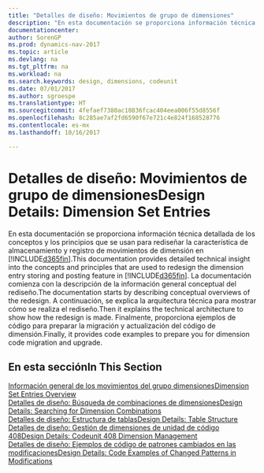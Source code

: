 ```yaml
---
title: "Detalles de diseño: Movimientos de grupo de dimensiones"
description: "En esta documentación se proporciona información técnica detallada de los conceptos y los principios que se usan para rediseñar la característica de almacenamiento y registro de movimientos de dimensión."
documentationcenter: 
author: SorenGP
ms.prod: dynamics-nav-2017
ms.topic: article
ms.devlang: na
ms.tgt_pltfrm: na
ms.workload: na
ms.search.keywords: design, dimensions, codeunit
ms.date: 07/01/2017
ms.author: sgroespe
ms.translationtype: HT
ms.sourcegitcommit: 4fefaef7380ac10836fcac404eea006f55d8556f
ms.openlocfilehash: 8c285ae7af2fd6590f67e721c4e824f168528776
ms.contentlocale: es-mx
ms.lasthandoff: 10/16/2017

---
```

# <a name="design-details-dimension-set-entries"></a><span data-ttu-id="ebce5-103">Detalles de diseño: Movimientos de grupo de dimensiones</span><span class="sxs-lookup"><span data-stu-id="ebce5-103">Design Details: Dimension Set Entries</span></span>
<span data-ttu-id="ebce5-104">En esta documentación se proporciona información técnica detallada de los conceptos y los principios que se usan para rediseñar la característica de almacenamiento y registro de movimientos de dimensión en [!INCLUDE[d365fin](includes/d365fin_md.md)].</span><span class="sxs-lookup"><span data-stu-id="ebce5-104">This documentation provides detailed technical insight into the concepts and principles that are used to redesign the dimension entry storing and posting feature in [!INCLUDE[d365fin](includes/d365fin_md.md)].</span></span> <span data-ttu-id="ebce5-105">La documentación comienza con la descripción de la información general conceptual del rediseño.</span><span class="sxs-lookup"><span data-stu-id="ebce5-105">The documentation starts by describing conceptual overviews of the redesign.</span></span> <span data-ttu-id="ebce5-106">A continuación, se explica la arquitectura técnica para mostrar cómo se realiza el rediseño.</span><span class="sxs-lookup"><span data-stu-id="ebce5-106">Then it explains the technical architecture to show how the redesign is made.</span></span> <span data-ttu-id="ebce5-107">Finalmente, proporciona ejemplos de código para preparar la migración y actualización del código de dimensión.</span><span class="sxs-lookup"><span data-stu-id="ebce5-107">Finally, it provides code examples to prepare you for dimension code migration and upgrade.</span></span>  

## <a name="in-this-section"></a><span data-ttu-id="ebce5-108">En esta sección</span><span class="sxs-lookup"><span data-stu-id="ebce5-108">In This Section</span></span>  
[<span data-ttu-id="ebce5-109">Información general de los movimientos del grupo dimensiones</span><span class="sxs-lookup"><span data-stu-id="ebce5-109">Dimension Set Entries Overview</span></span>](design-details-dimension-set-entries-overview.md)  
[<span data-ttu-id="ebce5-110">Detalles de diseño: Búsqueda de combinaciones de dimensiones</span><span class="sxs-lookup"><span data-stu-id="ebce5-110">Design Details: Searching for Dimension Combinations</span></span>](design-details-searching-for-dimension-combinations.md)  
[<span data-ttu-id="ebce5-111">Detalles de diseño: Estructura de tablas</span><span class="sxs-lookup"><span data-stu-id="ebce5-111">Design Details: Table Structure</span></span>](design-details-table-structure.md)  
[<span data-ttu-id="ebce5-112">Detalles de diseño: Gestión de dimensiones de unidad de código 408</span><span class="sxs-lookup"><span data-stu-id="ebce5-112">Design Details: Codeunit 408 Dimension Management</span></span>](design-details-codeunit-408-dimension-management.md)  
[<span data-ttu-id="ebce5-113">Detalles de diseño: Ejemplos de código de patrones cambiados en las modificaciones</span><span class="sxs-lookup"><span data-stu-id="ebce5-113">Design Details: Code Examples of Changed Patterns in Modifications</span></span>](design-details-code-examples-of-changed-patterns-in-modifications.md)

